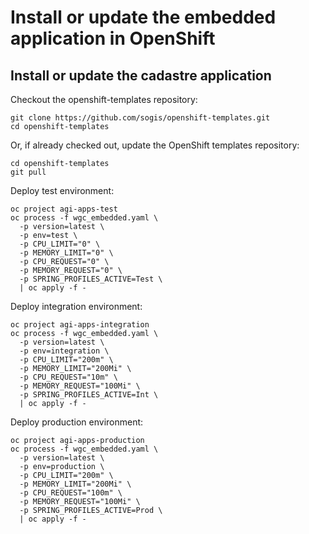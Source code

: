 # Install or update the embedded application in OpenShift

## Install or update the cadastre application

Checkout the openshift-templates repository:

```
git clone https://github.com/sogis/openshift-templates.git
cd openshift-templates
```

Or, if already checked out, update the OpenShift templates repository:

```
cd openshift-templates
git pull
```


Deploy test environment:
```
oc project agi-apps-test
oc process -f wgc_embedded.yaml \
  -p version=latest \
  -p env=test \
  -p CPU_LIMIT="0" \
  -p MEMORY_LIMIT="0" \
  -p CPU_REQUEST="0" \
  -p MEMORY_REQUEST="0" \
  -p SPRING_PROFILES_ACTIVE=Test \ 
  | oc apply -f -
```
Deploy integration environment:
```
oc project agi-apps-integration
oc process -f wgc_embedded.yaml \
  -p version=latest \
  -p env=integration \
  -p CPU_LIMIT="200m" \
  -p MEMORY_LIMIT="200Mi" \
  -p CPU_REQUEST="10m" \
  -p MEMORY_REQUEST="100Mi" \
  -p SPRING_PROFILES_ACTIVE=Int \ 
  | oc apply -f -
```
Deploy production environment:
```
oc project agi-apps-production
oc process -f wgc_embedded.yaml \
  -p version=latest \
  -p env=production \
  -p CPU_LIMIT="200m" \
  -p MEMORY_LIMIT="200Mi" \
  -p CPU_REQUEST="100m" \
  -p MEMORY_REQUEST="100Mi" \
  -p SPRING_PROFILES_ACTIVE=Prod \
  | oc apply -f -
```
